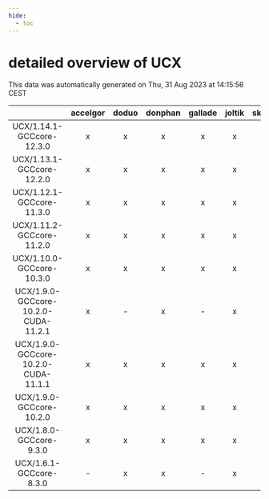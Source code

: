 ```yaml
---
hide:
  - toc
---
```


detailed overview of UCX
========================


This data was automatically generated on Thu, 31 Aug 2023 at 14:15:56 CEST  

| |accelgor|doduo|donphan|gallade|joltik|skitty|swalot|victini|
| :---: | :---: | :---: | :---: | :---: | :---: | :---: | :---: | :---: |
|UCX/1.14.1-GCCcore-12.3.0|x|x|x|x|x|x|x|x|
|UCX/1.13.1-GCCcore-12.2.0|x|x|x|x|x|x|x|x|
|UCX/1.12.1-GCCcore-11.3.0|x|x|x|x|x|x|x|x|
|UCX/1.11.2-GCCcore-11.2.0|x|x|x|x|x|x|x|x|
|UCX/1.10.0-GCCcore-10.3.0|x|x|x|x|x|x|x|x|
|UCX/1.9.0-GCCcore-10.2.0-CUDA-11.2.1|x|-|x|-|x|-|-|-|
|UCX/1.9.0-GCCcore-10.2.0-CUDA-11.1.1|x|x|x|x|x|x|x|x|
|UCX/1.9.0-GCCcore-10.2.0|x|x|x|x|x|x|x|x|
|UCX/1.8.0-GCCcore-9.3.0|x|x|x|x|x|x|x|x|
|UCX/1.6.1-GCCcore-8.3.0|-|x|x|-|x|x|x|x|
